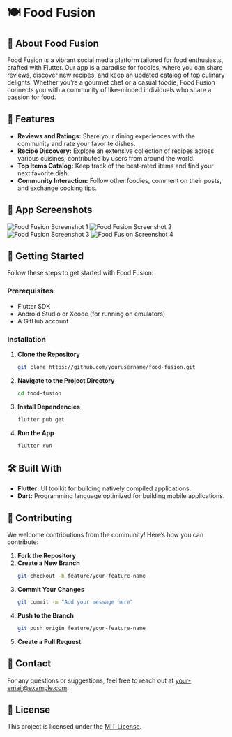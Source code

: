 # 🍽️ Food Fusion

## 📱 About Food Fusion

Food Fusion is a vibrant social media platform tailored for food enthusiasts, crafted with Flutter. Our app is a paradise for foodies, where you can share reviews, discover new recipes, and keep an updated catalog of top culinary delights. Whether you’re a gourmet chef or a casual foodie, Food Fusion connects you with a community of like-minded individuals who share a passion for food.

## 🌟 Features

- **Reviews and Ratings:** Share your dining experiences with the community and rate your favorite dishes.
- **Recipe Discovery:** Explore an extensive collection of recipes across various cuisines, contributed by users from around the world.
- **Top Items Catalog:** Keep track of the best-rated items and find your next favorite dish.
- **Community Interaction:** Follow other foodies, comment on their posts, and exchange cooking tips.

## 🎨 App Screenshots

![Food Fusion Screenshot 1](1.png) <!-- Replace with your image link -->
![Food Fusion Screenshot 2](2.png) <!-- Replace with your image link -->
![Food Fusion Screenshot 3](3.png) <!-- Replace with your image link -->
![Food Fusion Screenshot 4](4.png) <!-- Replace with your image link -->

## 🚀 Getting Started

Follow these steps to get started with Food Fusion:

### Prerequisites

- Flutter SDK
- Android Studio or Xcode (for running on emulators)
- A GitHub account

### Installation

1. **Clone the Repository**
   ```bash
   git clone https://github.com/yourusername/food-fusion.git
   ```

2. **Navigate to the Project Directory**
   ```bash
   cd food-fusion
   ```

3. **Install Dependencies**
   ```bash
   flutter pub get
   ```

4. **Run the App**
   ```bash
   flutter run
   ```

## 🛠️ Built With

- **Flutter:** UI toolkit for building natively compiled applications.
- **Dart:** Programming language optimized for building mobile applications.

## 🤝 Contributing

We welcome contributions from the community! Here’s how you can contribute:

1. **Fork the Repository**
2. **Create a New Branch**
   ```bash
   git checkout -b feature/your-feature-name
   ```
3. **Commit Your Changes**
   ```bash
   git commit -m "Add your message here"
   ```
4. **Push to the Branch**
   ```bash
   git push origin feature/your-feature-name
   ```
5. **Create a Pull Request**

## 📧 Contact

For any questions or suggestions, feel free to reach out at [your-email@example.com](mailto:your-email@example.com).

## 📜 License

This project is licensed under the [MIT License](LICENSE).
